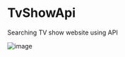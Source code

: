 # TvShowApi

Searching TV show website using API

![image](https://github.com/Ayanokoji1248/TvShowApi/assets/120408462/84a3795a-c264-43e7-a3de-fb93ae55cb9e)
